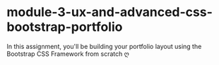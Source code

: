 # module-3-ux-and-advanced-css-bootstrap-portfolio
In this assignment, you'll be building your portfolio layout using the Bootstrap CSS Framework from scratch ღ
